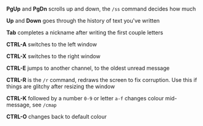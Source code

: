**PgUp** and **PgDn** scrolls up and down, the `/ss` command decides how much

**Up** and **Down** goes through the history of text you've written

**Tab** completes a nickname after writing the first couple letters

**CTRL-A** switches to the left window

**CTRL-X** switches to the right window

**CTRL-E** jumps to another channel, to the oldest unread message

**CTRL-R** is the `/r` command, redraws the screen to fix corruption. Use this if things are glitchy after resizing the window

**CTRL-K** followed by a number `0-9` or letter `a-f` changes colour mid-message, see `/cmap`

**CTRL-O** changes back to default colour
